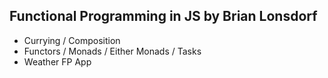 ## Functional Programming in JS by Brian Lonsdorf

- Currying / Composition
- Functors / Monads / Either Monads / Tasks
- Weather FP App
